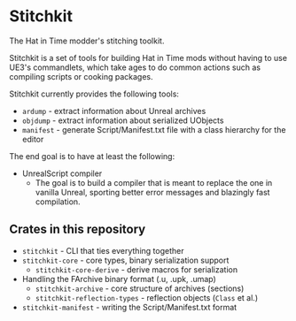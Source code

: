 # Stitchkit

The Hat in Time modder's stitching toolkit.

Stitchkit is a set of tools for building Hat in Time mods without having to use UE3's
commandlets, which take ages to do common actions such as compiling scripts or cooking packages.

Stitchkit currently provides the following tools:

- `ardump` - extract information about Unreal archives
- `objdump` - extract information about serialized UObjects
- `manifest` - generate Script/Manifest.txt file with a class hierarchy for the editor

The end goal is to have at least the following:

- UnrealScript compiler
  - The goal is to build a compiler that is meant to replace the one in vanilla Unreal,
    sporting better error messages and blazingly fast compilation.

## Crates in this repository

- `stitchkit` - CLI that ties everything together
- `stitchkit-core` - core types, binary serialization support
  - `stitchkit-core-derive` - derive macros for serialization
- Handling the FArchive binary format (.u, .upk, .umap)
  - `stitchkit-archive` - core structure of archives (sections)
  - `stitchkit-reflection-types` - reflection objects (`Class` et al.)
- `stitchkit-manifest` - writing the Script/Manifest.txt format

